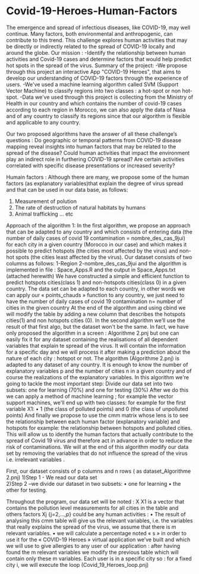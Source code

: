 # Covid-19-Heroes-Human-Factors
The emergence and spread of infectious diseases, like COVID-19, may well continue. Many factors, both environmental and anthropogenic, can contribute to this trend. This challenge explores human activities that may be directly or indirectly related to the spread of COVID-19 locally and around the globe. Our mission : -Identify the relationship between human activities and Covid-19 cases and determine factors that would help predict hot spots in the spread of the virus. Summary of the project: -We propose through this project an interactive App "COVID-19 Heroes", that aims to develop our understanding of COVID-19 factors through the experience of users. -We've used a machine learning algorithm called SVM (Support Vector Machine) to classify regions into two classes : a hot-spot or non hot-spot. -Data we've used through this project is collecting from the Ministry of Health in our country and which contains the number of covid-19 cases according to each region in Morocco, we can also apply the data of Nasa and of any country to classify its regions since that our algorithm is flexible and applicable to any country.

Our two proposed algorithms have the answer of all these challenge’s questions :
Do geographic or temporal patterns from COVID-19 disease mapping reveal insights into human factors that may be related to the spread of the disease? 
Could human activities that impact the environment play an indirect role in furthering COVID-19 spread? Are certain activities correlated with specific disease presentations or increased severity?

Humain factors :
Although there are many, we propose some of the human factors (as explanatory variables)that explain the degree of virus spread and that can be used in our data base, as follows:
1.	Measurement of polution
2.	The rate of destruction of natural habitats by humans
3.	Animal trafficking
… etc


Approach of the algorithm 1:
In the first algorithm, we propose an approach that can be adapted to any country and which consists of entering data (the number of daily cases of  covid 19 contamination = nombre_des_cas_9jui) for each city in a given country (Morocco in our case) and which makes it possible to predict hotspots (the cities most affected by the virus) and non-hot spots (the cities least affected by the virus).
Our dataset consists of two columns as follows:
1-Region
2-nombre_des_cas_9jui
and the algorithm is implemented in file : Space_Apps.R and the output in Space_Apps.txt (attached herewith)
We have constructed a simple and efficient function to predict hotspots cities(class 1) and non-hotspots cities(class 0) in a given country. The data set can be adapted to each country, in other words we can apply our  « points_chauds » function to any country, we just need to have the number of daily cases of covid 19 contamination
n= number of cities in the given country
At the end of the algorithm and using cbind we will modify the table by adding a new column that describes the hotspots cities(1) and non hotspots cities (0).
In the second algorithm we’ll use the result of that first algo, but the dataset won't be the same. In fact, we have only proposed the algorithm in a screen : Algorithme 2.pnj
but one can easily fix it for any dataset containing the realisations of all dependent variables that explain te spread of the virus. It will contain the information for a specific day and we will process it after making a prediction about the nature of each city : hotspot or not. 
The algorithm (Algorithme 2.pnj) is adapted to any dataset of any country.
It is enough to know the number of explanatory variables p and the number of cities n in a given country and of course the realizations of the explanatory variables.
In this algorithm we're going to tackle the most important step:
Divide our data set into two subsets: one for learning (70%) and one for testing (30%) 
After we do this we can apply a method of machine learning ; for example the vector support machines, we'll end up with two classes: 
for example for the first variable X1: 
•	1 (the class of polluted points) and 0 (the class of unpolluted points) 
And finally we propose to use the cmm matrix whose lens is to see the relationship between each human factor (explanatory variable) and hotspots 
for example: the relationship between hotspots  and polluted cities. This will allow us to identify the human factors that actually contribute to the spread of Covid 19 virus and therefore act in advance in order to reduce the risk of contaminations. 
We will at the end of this algorithm modify our data set by removing the variables that do not influence the spread of the virus i.e. irrelevant variables .

First, our dataset consists of p columns and n rows ( as dataset_Algorithme 2.pnj)
1)Step 1 - We read our data set  
2)Step 2 –we divide  our dataset in two subsets:
•	one for learning
•	 the other for testing. 

Throughout the program, our data set will be noted : X
X1 is a vector that contains the pollution level measurements for all cities in the table and others factors Xj {j=2,…,p} could be any human activities :
•	The result of analysing this cmm table will give us the relevant variables, i.e. the variables that really explains the spread of the virus, we assume that there is m relevant variables.
•	we will calculate a percentage noted « s » in order to use it for the « COVID-19 Heroes » virtual application we’ve built and which we will use to give allergies to any user of our application :
after having found the m relevant variables we modify the previous table which will contain only these m variables.
              Each user is in a specific city so : 
             for a fixed city i, we will execute the loop (Covid_19_Heroes_loop.pnj)




